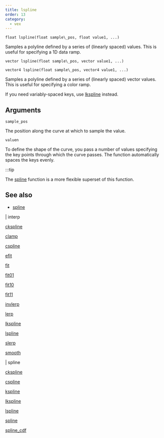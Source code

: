 ```yaml
---
title: lspline
order: 13
category:
  - vex
---
```


`float lspline(float sample\_pos, float value1, ...)`

Samples a polyline defined by a series of (linearly spaced) values.
This is useful for specifying a 1D data ramp.

`vector lspline(float sample\_pos, vector value1, ...)`

`vector4 lspline(float sample\_pos, vector4 value1, ...)`

Samples a polyline defined by a series of (linearly spaced) vector values.
This is useful for specifying a color ramp.

If you need variably-spaced keys, use [lkspline](lkspline.html "Samples a polyline between the key points.") instead.

## Arguments

`sample_pos`

The position along the curve at which to sample the value.

`valuen`

To define the shape of the curve, you pass a number of values specifying the key points through which the curve passes. The function automatically spaces the keys evenly.

:::tip

The [spline](spline.html "Samples a value along a polyline or spline curve.") function is a more flexible superset of this function.



## See also

- [spline](spline.html)

|
interp

[ckspline](ckspline.html)

[clamp](clamp.html)

[cspline](cspline.html)

[efit](efit.html)

[fit](fit.html)

[fit01](fit01.html)

[fit10](fit10.html)

[fit11](fit11.html)

[invlerp](invlerp.html)

[lerp](lerp.html)

[lkspline](lkspline.html)

[lspline](lspline.html)

[slerp](slerp.html)

[smooth](smooth.html)

|
spline

[ckspline](ckspline.html)

[cspline](cspline.html)

[kspline](kspline.html)

[lkspline](lkspline.html)

[lspline](lspline.html)

[spline](spline.html)

[spline_cdf](spline_cdf.html)
